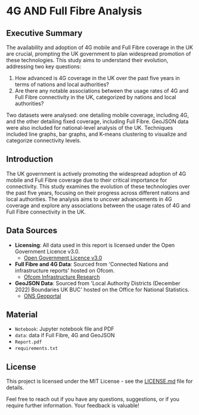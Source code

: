 # 4G AND Full Fibre Analysis


## Executive Summary

The availability and adoption of 4G mobile and Full Fibre coverage in the UK are crucial, prompting the UK government to plan widespread promotion of these technologies. This study aims to understand their evolution, addressing two key questions:

1. How advanced is 4G coverage in the UK over the past five years in terms of nations and local authorities?
2. Are there any notable associations between the usage rates of 4G and Full Fibre connectivity in the UK, categorized by nations and local authorities?

Two datasets were analysed: one detailing mobile coverage, including 4G, and the other detailing fixed coverage, including Full Fibre. GeoJSON data were also included for national-level analysis of the UK. Techniques included line graphs, bar graphs, and K-means clustering to visualize and categorize connectivity levels.


## Introduction

The UK government is actively promoting the widespread adoption of 4G mobile and Full Fibre coverage due to their critical importance for connectivity. This study examines the evolution of these technologies over the past five years, focusing on their progress across different nations and local authorities. The analysis aims to uncover advancements in 4G coverage and explore any associations between the usage rates of 4G and Full Fibre connectivity in the UK.

## Data Sources

- **Licensing**: All data used in this report is licensed under the Open Government Licence v3.0.
  - [Open Government Licence v3.0](https://www.nationalarchives.gov.uk/doc/open-government-licence/version/3/)
- **Full Fibre and 4G Data**: Sourced from 'Connected Nations and infrastructure reports' hosted on Ofcom.
  - [Ofcom Infrastructure Research](https://www.ofcom.org.uk/research-and-data/multi-sector-research/infrastructure-research)
- **GeoJSON Data**: Sourced from 'Local Authority Districts (December 2022) Boundaries UK BUC' hosted on the Office for National Statistics.
  - [ONS Geoportal](https://geoportal.statistics.gov.uk/datasets/ons::local-authority-districts-december-2022-boundaries-uk-buc-2/explore?location=55.012777%2C-3.860421%2C5.91)



## Material 

- `Notebook`: Jupyter notebook file and PDF
- `data`: data if Full Fibre, 4G and GeoJSON
- `Report.pdf`
- `requirements.txt`

## License

This project is licensed under the MIT License - see the [LICENSE.md](LICENSE.md) file for details.

Feel free to reach out if you have any questions, suggestions, or if you require further information. Your feedback is valuable!
